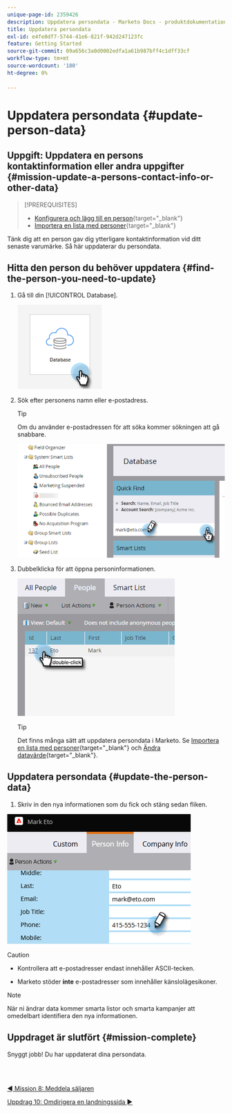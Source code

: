 ```yaml
---
unique-page-id: 2359426
description: Uppdatera persondata - Marketo Docs - produktdokumentation
title: Uppdatera persondata
exl-id: e4fe0df7-5744-41e6-821f-942d247123fc
feature: Getting Started
source-git-commit: 09a656c3a0d0002edfa1a61b987bff4c1dff33cf
workflow-type: tm+mt
source-wordcount: '180'
ht-degree: 0%

---
```


# Uppdatera persondata {#update-person-data}

## Uppgift: Uppdatera en persons kontaktinformation eller andra uppgifter {#mission-update-a-persons-contact-info-or-other-data}

>[!PREREQUISITES]
>
>* [Konfigurera och lägg till en person](/help/marketo/getting-started/quick-wins/get-set-up-and-add-a-person.md){target="_blank"}
>* [Importera en lista med personer](/help/marketo/getting-started/quick-wins/import-a-list-of-people.md){target="_blank"}

Tänk dig att en person gav dig ytterligare kontaktinformation vid ditt senaste varumärke. Så här uppdaterar du persondata.

## Hitta den person du behöver uppdatera {#find-the-person-you-need-to-update}

1. Gå till din [!UICONTROL Database].

   ![](assets/update-person-data-1.png)

1. Sök efter personens namn eller e-postadress.

   >[!TIP]
   >
   >Om du använder e-postadressen för att söka kommer sökningen att gå snabbare.

   ![](assets/update-person-data-2.png)

1. Dubbelklicka för att öppna personinformationen.

   ![](assets/update-person-data-3.png)

   >[!TIP]
   >
   >Det finns många sätt att uppdatera persondata i Marketo. Se [Importera en lista med personer](/help/marketo/getting-started/quick-wins/import-a-list-of-people.md){target="_blank"} och [Ändra datavärde](/help/marketo/product-docs/core-marketo-concepts/smart-campaigns/flow-actions/change-data-value.md){target="_blank"}.

## Uppdatera persondata {#update-the-person-data}

1. Skriv in den nya informationen som du fick och stäng sedan fliken.

![](assets/update-person-data-4.png)

>[!CAUTION]
>
>* Kontrollera att e-postadresser endast innehåller ASCII-tecken.
>
>* Marketo stöder **inte** e-postadresser som innehåller känslolägesikoner.

>[!NOTE]
>
>När ni ändrar data kommer smarta listor och smarta kampanjer att omedelbart identifiera den nya informationen.

## Uppdraget är slutfört {#mission-complete}

Snyggt jobb! Du har uppdaterat dina persondata.

<br> 

[◄ Mission 8: Meddela säljaren](/help/marketo/getting-started/quick-wins/alert-the-sales-rep.md)

[Uppdrag 10: Omdirigera en landningssida ►](/help/marketo/getting-started/quick-wins/redirect-a-landing-page.md)
